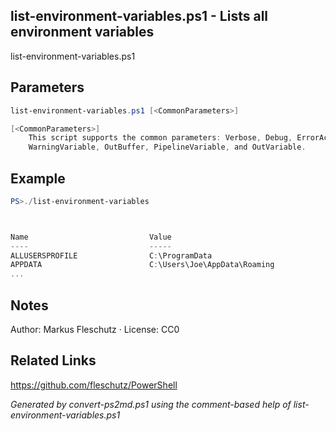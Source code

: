 ## list-environment-variables.ps1 - Lists all environment variables

list-environment-variables.ps1

## Parameters
```powershell
list-environment-variables.ps1 [<CommonParameters>]

[<CommonParameters>]
    This script supports the common parameters: Verbose, Debug, ErrorAction, ErrorVariable, WarningAction, 
    WarningVariable, OutBuffer, PipelineVariable, and OutVariable.
```

## Example
```powershell
PS>./list-environment-variables



Name                           Value
----                           -----
ALLUSERSPROFILE                C:\ProgramData
APPDATA                        C:\Users\Joe\AppData\Roaming
...
```

## Notes
Author: Markus Fleschutz · License: CC0

## Related Links
https://github.com/fleschutz/PowerShell

*Generated by convert-ps2md.ps1 using the comment-based help of list-environment-variables.ps1*
